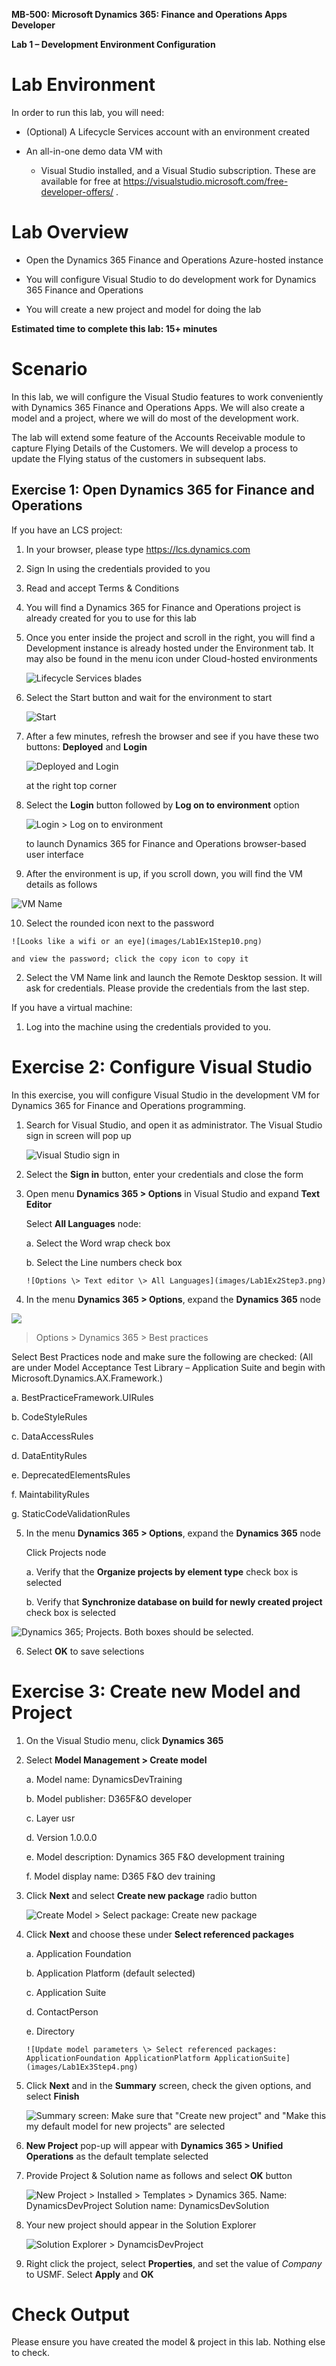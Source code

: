 **MB-500: Microsoft Dynamics 365: Finance and Operations Apps Developer**

**Lab 1 – Development Environment Configuration**

Lab Environment
===============

In order to run this lab, you will need:

-   (Optional) A Lifecycle Services account with an environment created

-   An all-in-one demo data VM with

    -   Visual Studio installed, and a Visual Studio subscription. These are
        available for free at
        <https://visualstudio.microsoft.com/free-developer-offers/> .

Lab Overview
============

-   Open the Dynamics 365 Finance and Operations Azure-hosted instance

-   You will configure Visual Studio to do development work for Dynamics 365
    Finance and Operations

-   You will create a new project and model for doing the lab

**Estimated time to complete this lab: 15+ minutes**

Scenario
========

In this lab, we will configure the Visual Studio features to work conveniently
with Dynamics 365 Finance and Operations Apps. We will also create a model and a
project, where we will do most of the development work.

The lab will extend some feature of the Accounts Receivable module to capture
Flying Details of the Customers. We will develop a process to update the Flying
status of the customers in subsequent labs.

Exercise 1: Open Dynamics 365 for Finance and Operations
--------------------------------------------------------

If you have an LCS project:

1.  In your browser, please type <https://lcs.dynamics.com>

2.  Sign In using the credentials provided to you

3.  Read and accept Terms & Conditions

4.  You will find a Dynamics 365 for Finance and Operations project is already
    created for you to use for this lab

5.  Once you enter inside the project and scroll in the right, you will find a
    Development instance is already hosted under the Environment tab. It may
    also be found in the menu icon under Cloud-hosted environments

    ![Lifecycle Services blades](Images/Lab1Ex1Step5.png)

6.  Select the Start button and wait for the environment to start

    ![Start](images/Lab1Ex1Step6.png)

    

7.  After a few minutes, refresh the browser and see if you have these two buttons: **Deployed** and **Login**

    ![Deployed and Login](images/Lab1Ex1Step7.png)

    at the right top corner

8.  Select the **Login** button followed by **Log on to environment** option

    ![Login \> Log on to environment](images/Lab1Ex1Step8.png)

    to launch Dynamics 365 for Finance and Operations browser-based user
    interface

9.  After the environment is up, if you scroll down, you will find the VM
    details as follows

![VM Name](images/Lab1Ex1Step9.png)

10.  Select the rounded icon next to the password

    ![Looks like a wifi or an eye](images/Lab1Ex1Step10.png)

    and view the password; click the copy icon to copy it

2.  Select the VM Name link and launch the Remote Desktop session. It will ask
    for credentials. Please provide the credentials from the last step.

If you have a virtual machine:

1.  Log into the machine using the credentials provided to you.

Exercise 2: Configure Visual Studio 
====================================

In this exercise, you will configure Visual Studio in the development VM for
Dynamics 365 for Finance and Operations programming.

1.  Search for Visual Studio, and open it as administrator. The Visual Studio sign in screen
    will pop up

    ![Visual Studio sign in ](images/Lab1Ex2Step1.png)

2.  Select the **Sign in** button, enter your credentials and close the form

3.  Open menu **Dynamics 365 \> Options** in Visual Studio and expand **Text
    Editor**

    Select **All Languages** node:

    a.  Select the Word wrap check box

    b.  Select the Line numbers check box

        ![Options \> Text editor \> All Languages](images/Lab1Ex2Step3.png)

4.  In the menu **Dynamics 365 \> Options**, expand the **Dynamics 365** node

![](images/Lab1Ex2Step4.png)

>   Options \> Dynamics 365 \> Best practices

Select Best Practices node and make sure the following are checked: (All are
under Model Acceptance Test Library – Application Suite and begin with
Microsoft.Dynamics.AX.Framework.)

a.  BestPracticeFramework.UIRules

b.  CodeStyleRules

c.  DataAccessRules

d.  DataEntityRules

e.  DeprecatedElementsRules

f.  MaintabilityRules

g.  StaticCodeValidationRules

5.  In the menu **Dynamics 365 \> Options**, expand the **Dynamics 365** node

    Click Projects node

    a.  Verify that the **Organize projects by element type** check box is
        selected

    b.  Verify that **Synchronize database on build for newly created project**
        check box is selected

![Dynamics 365; Projects. Both boxes should be selected.](images/Lab1Ex2Step5.png)


6.  Select **OK** to save selections

Exercise 3: Create new Model and Project
========================================

1.  On the Visual Studio menu, click **Dynamics 365**

2.  Select **Model Management \> Create model**

    a.  Model name: DynamicsDevTraining

    b.  Model publisher: D365F&O developer

    c.  Layer usr

    d.  Version 1.0.0.0

    e.  Model description: Dynamics 365 F&O development training

    f.  Model display name: D365 F&O dev training

3.  Click **Next** and select **Create new package** radio button

    ![Create Model \> Select package: Create new package](images/Lab1Ex3Step3.png)

4.  Click **Next** and choose these under **Select referenced packages**

    a.  Application Foundation

    b.  Application Platform (default selected)

    c.  Application Suite

    d.  ContactPerson

    e.  Directory

        ![Update model parameters \> Select referenced packages: ApplicationFoundation ApplicationPlatform ApplicationSuite](images/Lab1Ex3Step4.png)

5.  Click **Next** and in the **Summary** screen, check the given options, and
    select **Finish**

    ![Summary screen: Make sure that "Create new project" and "Make this my default model for new projects" are selected](images/Lab1Ex3Step5.png)

6.  **New Project** pop-up will appear with **Dynamics 365 \> Unified
    Operations** as the default template selected

7.  Provide Project & Solution name as follows and select **OK** button

    ![New Project \> Installed \> Templates \> Dynamics 365. Name: DynamicsDevProject Solution name: DynamicsDevSolution](images/Lab1Ex3Step7.png)

8.  Your new project should appear in the Solution Explorer

    ![Solution Explorer \> DynamcisDevProject](images/Lab1Ex3Step8.png)

9.  Right click the project, select **Properties**, and set the value of
    *Company* to USMF. Select **Apply** and **OK**

Check Output
============

Please ensure you have created the model & project in this lab. Nothing else to
check.
